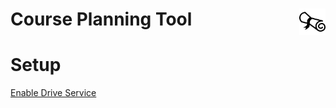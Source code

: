 # [<img src="/logo.png" style="float: right; height: 1.5em;"/>](https://thenounproject.com/icon/diploma-1167133/) Course Planning Tool

# Setup

[Enable Drive Service](https://developers.google.com/apps-script/guides/services/advanced#enable_advanced_services)
